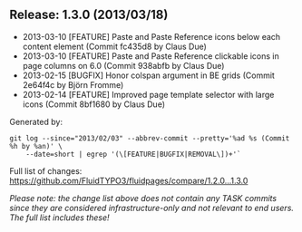 ## Release: 1.3.0 (2013/03/18)

* 2013-03-10 [FEATURE] Paste and Paste Reference icons below each content element (Commit fc435d8 by Claus Due)
* 2013-03-10 [FEATURE] Paste and Paste Reference clickable icons in page columns on 6.0 (Commit 938abfb by Claus Due)
* 2013-02-15 [BUGFIX] Honor colspan argument in BE grids (Commit 2e64f4c by Björn Fromme)
* 2013-02-14 [FEATURE] Improved page template selector with large icons (Commit 8bf1680 by Claus Due)

Generated by:

```
git log --since="2013/02/03" --abbrev-commit --pretty='%ad %s (Commit %h by %an)' \
    --date=short | egrep '(\[FEATURE|BUGFIX|REMOVAL\])+'`
```

Full list of changes: https://github.com/FluidTYPO3/fluidpages/compare/1.2.0...1.3.0

*Please note: the change list above does not contain any TASK commits since they are considered 
infrastructure-only and not relevant to end users. The full list includes these!*

